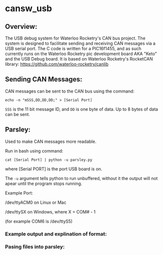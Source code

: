 # cansw_usb

## Overview:

The USB debug system for Waterloo Rocketry's CAN bus project. The system is 
designed to facilitate sending and receiving CAN messages via a USB serial port.
The C code is written for a PIC16f1455, and as such currently runs on the
Waterloo Rocketry pic development board AKA "Keto" and the USB Debug board.
It is based on Waterloo Rocketry's RocketCAN library:
https://github.com/waterloo-rocketry/canlib

## Sending CAN Messages:

CAN messages can be sent to the CAN bus using the command:

```echo -n "mSSS,DD,DD,DD;" > [Serial Port]```

``SSS`` is the 11 bit message ID, and ``DD`` is one byte of data. Up to 8 bytes
of data can be sent.

## Parsley:

Used to make CAN messages more readable.

Run in bash using command:

```cat [Serial Port] | python -u parsley.py```

where [Serial PORT] is the port USB board is on.

The ``-u`` argument tells python to run unbuffered, without it the output will 
not apear until the program stops running.

Example Port:

/dev/ttyACM0 on Linux or Mac

/dev/ttySX on Windows, where X = COM# - 1

(for example COM6 is /dev/ttyS5)

### Example output and explination of format:

### Pasing files into parsley:


